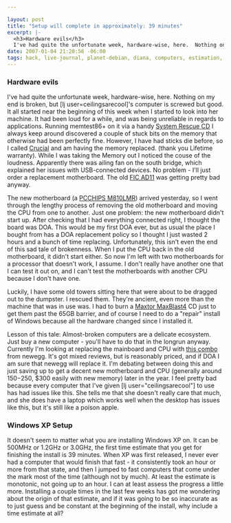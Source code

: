 ```yaml
--- 

layout: post
title: "Setup will complete in approximately: 39 minutes"
excerpt: |-
  <h3>Hardware evils</h3>
  I've had quite the unfortunate week, hardware-wise, here.  Nothing on my end is broken, but [lj user=ceilingsarecool]'s computer is screwed but good.  It all started near the beginning of this week when I started to look into her machine.  It had been loud for a while, and was being unreliable in regards to applications.  Running memtest86+ on it via a handy <a href="http://www.sysresccd.org/">System Rescue CD</a> I always keep around discovered a couple of stuck bits on the memory that otherwise had been perfectly fine.
date: 2007-01-04 21:20:56 -06:00
tags: hack, live-journal, planet-debian, diana, computers, estimation, hardware, troubleshooting, windows
---
```

<h3>Hardware evils</h3>
I've had quite the unfortunate week, hardware-wise, here.  Nothing on my end is broken, but [lj user=ceilingsarecool]'s computer is screwed but good.  It all started near the beginning of this week when I started to look into her machine.  It had been loud for a while, and was being unreliable in regards to applications.  Running memtest86+ on it via a handy <a href="http://www.sysresccd.org/">System Rescue CD</a> I always keep around discovered a couple of stuck bits on the memory that otherwise had been perfectly fine.  However, I have had sticks die before, so I called <a href="http://www.crucial.com/">Crucial</a> and am having the memory replaced. (thank you Lifetime warranty).  While I was taking the Memory out I noticed the couse of the loudness.  Apparently there was ailing fan on the south bridge, which explained her issues with USB-connected devices.  No problem - I'll just order a replacement motherboard.  The old <a href="http://www.targetpc.com/hardware/motherboards/fic_ad11/">FIC AD11</a> was getting pretty bad anyway.

The new motherboard (a <a href="http://radel.inet.net.nz/m810lmr.html">PCCHIPS M810LMR</a>) arrived yesterday, so I went through the lengthy process of removing the old motherboard and moving the CPU from one to another.  Just one problem: the new motherboard didn't start up.  After checking that I had everything connected right, I thought the board was DOA.  This would be my first DOA ever, but as usual the place I bought from has a DOA replacement policy so I thought I just wasted 2 hours and a bunch of time replacing.  Unfortunately, this isn't even the end of this sad tale of brokenness.  When I put the CPU back in the old motherboard, it didn't start either.  So now I'm left with two motherboards for a processor that doesn't work, I assume.  I don't really have another one that I can test it out on, and I can't test the motherboards with another CPU because I don't have one.

Luckily, I have some old towers sitting here that were about to be dragged out to the dumpster.  I rescued them.  They're ancient, even more than the machine that was in use was.  I had to burn a <a href="http://www.maxtor.com/en/support/downloads/maxblast3.htm">Maxtor MaxBlast4</a> CD just to get them past the 65GB barrier, and of course I need to do a "repair" install of Windows because all the hardware changed since I installed it.

Lesson of this tale: Almost-broken computers are a delicate ecosystem.  Just buy a new computer - you'll have to do that in the longrun anyway.  Currently I'm looking at replacing the mainboard and CPU with <a href="http://www.newegg.com/Product/Product.asp?Item=N82E16813185088">this combo</a> from newegg.  It's got mixed reviews, but is reasonably priced, and if DOA I am sure that newegg will replace it.  I'm debating between doing this and just saving up to get a decent new motherboard and CPU (generally around $150-$250, $300 easily with new memory) later in the year.  I feel pretty bad because every computer that I've given [lj user="ceilingsarecool"] to use has had issues like this.  She tells me that she doesn't really care that much, and she does have a laptop which works well when the desktop has issues like this, but it's still like a poison apple.
<h3>Windows XP Setup</h3>
It doesn't seem to matter what you are installing Windows XP on.  It can be 500MHz or 1.2GHz or 3.0GHz, the first time estimate that you get for finishing the install is 39 minutes.  When XP was first released, I never ever had a computer that would finish that fast - it consistently took an hour or more from that state, and then I jumped to fast computers that come under the mark most of the time (although not by much).   At least the estimate is monotonic, not going up to an hour.  I can at least assess the progress a little more.  Installing a couple times in the last few weeks has got me wondering about the origin of that estimate, and if it was going to be so inaccurate as to just guess and be constant at the beginning of the install, why include a time estimate at all?
